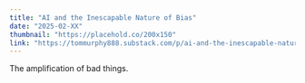 ```yaml
---
title: "AI and the Inescapable Nature of Bias"
date: "2025-02-XX"
thumbnail: "https://placehold.co/200x150"
link: "https://tommurphy888.substack.com/p/ai-and-the-inescapable-nature-of"
---
```

The amplification of bad things.